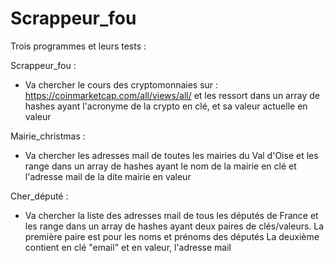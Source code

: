 # Scrappeur_fou

Trois programmes et leurs tests :

Scrappeur_fou : 
- Va chercher le cours des cryptomonnaies sur : https://coinmarketcap.com/all/views/all/
et les ressort dans un array de hashes ayant l'acronyme de la crypto en clé, et sa valeur actuelle en valeur

Mairie_christmas :
- Va chercher les adresses mail de toutes les mairies du Val d'Oise et les range dans un array
de hashes ayant le nom de la mairie en clé et l'adresse mail de la dite mairie en valeur

Cher_député :
- Va chercher la liste des adresses mail de tous les députés de France
et les range dans un array de hashes ayant deux paires de clés/valeurs.
La première paire est pour les noms et prénoms des députés
La deuxième contient en clé "email" et en valeur, l'adresse mail
